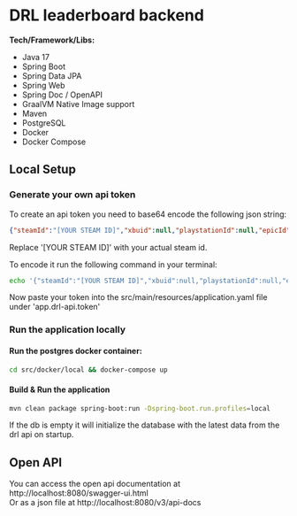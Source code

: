 # DRL leaderboard backend
**Tech/Framework/Libs:**
* Java 17
* Spring Boot
* Spring Data JPA
* Spring Web
* Spring Doc / OpenAPI
* GraalVM Native Image support
* Maven
* PostgreSQL
* Docker
* Docker Compose

## Local Setup
### Generate your own api token
To create an api token you need to base64 encode the following json string:
```json
{"steamId":"[YOUR STEAM ID]","xbuid":null,"playstationId":null,"epicId":null,"ticket":"","os":"win","version":"4.0.d74d.rls-win"}
```
Replace '[YOUR STEAM ID]' with your actual steam id.  

To encode it run the following command in your terminal:
```bash
echo '{"steamId":"[YOUR STEAM ID]","xbuid":null,"playstationId":null,"epicId":null,"ticket":"","os":"win","version":"4.0.d74d.rls-win"}' | base64
```
Now paste your token into the src/main/resources/application.yaml file under 'app.drl-api.token'

### Run the application locally
#### Run the postgres docker container:
```bash
cd src/docker/local && docker-compose up
```
#### Build & Run the application
```bash
mvn clean package spring-boot:run -Dspring-boot.run.profiles=local
```
If the db is empty it will initialize the database with the latest data from the drl api on startup.

## Open API
You can access the open api documentation at http://localhost:8080/swagger-ui.html  
Or as a json file at http://localhost:8080/v3/api-docs
